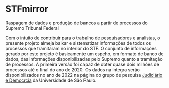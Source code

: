 # STFmirror
Raspagem de dados e produção de bancos a partir de processos do Supremo Tribunal Federal

Com o intuito de contribuir para o trabalho de pesquisadores e analistas, o presente projeto almeja baixar e sistematizar informações de todos os processos que tramitaram no interior do STF. O conjunto de informações gerado por este projeto é basicamente um espeho, em formato de banco de dados, das informações disponibilizadas pelo Supremo quanto a tramitação de processos. A primeira versão foi capaz de obter quase dois milhões de processos até o final do ano de 2020. Os dados na integra serão disponibilizados no ano de 2022 na página do grupo de pesquisa [Judiciário e Democrcia](https://www.judiciarioedemocracia.com.br/) da Universidade de São Paulo.
